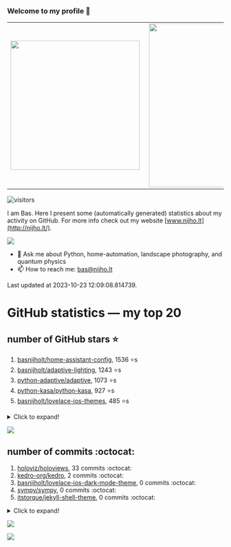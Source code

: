 ### Welcome to my profile 👋

<center>
  <table>
    <tr>
        <td><img width="300px" align="left" src="https://github-readme-stats.vercel.app/api/top-langs/?username=basnijholt&hide=TeX,Jupyter%20Notebook&layout=compact&theme=radical" /></td>
        <td><img align='right' src="https://github-readme-stats.vercel.app/api?username=basnijholt&show_icons=true&theme=radical" width="380"></td>
    </tr>
  </table>
</center>

![visitors](https://visitor-badge.glitch.me/badge?page_id=basnijholt.visitor-badge)

I am Bas. Here I present some (automatically generated) statistics about my activity on GitHub. For more info check out my website [www.nijho.lt](http://nijho.lt/).

![](https://www.nijho.lt/authors/admin/avatar_hu9e60e4b9bc120dfb6a666009f2878da6_182107_250x250_fill_q90_lanczos_center.jpg)

- 💬 Ask me about Python, home-automation, landscape photography, and quantum physics
- 📫 How to reach me: bas@nijho.lt

Last updated at 2023-10-23 12:09:08.814739.

# GitHub statistics — my top 20

## number of GitHub stars ⭐️

1. [basnijholt/home-assistant-config](https://github.com/basnijholt/home-assistant-config/), 1536 ⭐️s
2. [basnijholt/adaptive-lighting](https://github.com/basnijholt/adaptive-lighting/), 1243 ⭐️s
3. [python-adaptive/adaptive](https://github.com/python-adaptive/adaptive/), 1073 ⭐️s
4. [python-kasa/python-kasa](https://github.com/python-kasa/python-kasa/), 927 ⭐️s
5. [basnijholt/lovelace-ios-themes](https://github.com/basnijholt/lovelace-ios-themes/), 485 ⭐️s
<details><summary>Click to expand!</summary>

6. [basnijholt/lovelace-ios-dark-mode-theme](https://github.com/basnijholt/lovelace-ios-dark-mode-theme/), 427 ⭐️s
7. [basnijholt/miflora](https://github.com/basnijholt/miflora/), 359 ⭐️s
8. [basnijholt/rsync-time-machine.py](https://github.com/basnijholt/rsync-time-machine.py/), 347 ⭐️s
9. [topocm/topocm_content](https://github.com/topocm/topocm_content/), 251 ⭐️s
10. [basnijholt/home-assistant-streamdeck-yaml](https://github.com/basnijholt/home-assistant-streamdeck-yaml/), 141 ⭐️s
11. [basnijholt/home-assistant-macbook-touch-bar](https://github.com/basnijholt/home-assistant-macbook-touch-bar/), 92 ⭐️s
12. [basnijholt/markdown-code-runner](https://github.com/basnijholt/markdown-code-runner/), 76 ⭐️s
13. [kwant-project/kwant](https://github.com/kwant-project/kwant/), 76 ⭐️s
14. [basnijholt/home-assistant-streamdeck-yaml-addon](https://github.com/basnijholt/home-assistant-streamdeck-yaml-addon/), 48 ⭐️s
15. [basnijholt/aiokef](https://github.com/basnijholt/aiokef/), 33 ⭐️s
16. [basnijholt/thesis-cover](https://github.com/basnijholt/thesis-cover/), 26 ⭐️s
17. [basnijholt/adaptive-scheduler](https://github.com/basnijholt/adaptive-scheduler/), 21 ⭐️s
18. [basnijholt/instacron](https://github.com/basnijholt/instacron/), 20 ⭐️s
19. [basnijholt/addon-otmonitor](https://github.com/basnijholt/addon-otmonitor/), 15 ⭐️s
20. [kwant-project/kwant-tutorial-2016](https://github.com/kwant-project/kwant-tutorial-2016/), 15 ⭐️s

</details>

![](https://github.com/basnijholt/basnijholt/raw/main/stars_over_time.png)

## number of commits :octocat:

1. [holoviz/holoviews](https://github.com/holoviz/holoviews/), 33 commits :octocat:
2. [kedro-org/kedro](https://github.com/kedro-org/kedro/), 2 commits :octocat:
3. [basnijholt/lovelace-ios-dark-mode-theme](https://github.com/basnijholt/lovelace-ios-dark-mode-theme/), 0 commits :octocat:
4. [sympy/sympy](https://github.com/sympy/sympy/), 0 commits :octocat:
5. [itstorque/jekyll-shell-theme](https://github.com/itstorque/jekyll-shell-theme/), 0 commits :octocat:
<details><summary>Click to expand!</summary>

6. [ohmyzsh/ohmyzsh](https://github.com/ohmyzsh/ohmyzsh/), 0 commits :octocat:
7. [basnijholt/home-assistant-streamdeck-yaml-addon](https://github.com/basnijholt/home-assistant-streamdeck-yaml-addon/), 0 commits :octocat:
8. [python-adaptive/adaptive](https://github.com/python-adaptive/adaptive/), 0 commits :octocat:
9. [dotnet/docs](https://github.com/dotnet/docs/), 0 commits :octocat:
10. [ramonhagenaars/nptyping](https://github.com/ramonhagenaars/nptyping/), 0 commits :octocat:
11. [conda-forge/conda-forge-pinning-feedstock](https://github.com/conda-forge/conda-forge-pinning-feedstock/), 0 commits :octocat:
12. [iamc/ML-CM-2019](https://github.com/iamc/ML-CM-2019/), 0 commits :octocat:
13. [basnijholt/adaptive-lighting](https://github.com/basnijholt/adaptive-lighting/), 0 commits :octocat:
14. [jleben/bib-yaml](https://github.com/jleben/bib-yaml/), 0 commits :octocat:
15. [craigbarratt/hass-pyscript-jupyter](https://github.com/craigbarratt/hass-pyscript-jupyter/), 0 commits :octocat:
16. [basnijholt/instacron](https://github.com/basnijholt/instacron/), 0 commits :octocat:
17. [MicrosoftDocs/azure-devops-docs](https://github.com/MicrosoftDocs/azure-devops-docs/), 0 commits :octocat:
18. [basnijholt/day-one-story-sender](https://github.com/basnijholt/day-one-story-sender/), 0 commits :octocat:
19. [conda-forge/metis-feedstock](https://github.com/conda-forge/metis-feedstock/), 0 commits :octocat:
20. [pymc-devs/pymc](https://github.com/pymc-devs/pymc/), 0 commits :octocat:

</details>

![](https://github.com/basnijholt/basnijholt/raw/main/commits_per_hour.png)

![](https://github.com/basnijholt/basnijholt/raw/main/commits_per_weekday.png)

